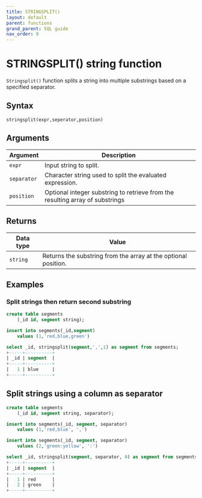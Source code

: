```yaml
---
title: STRINGSPLIT()
layout: default
parent: functions
grand_parent: SQL guide
nav_order: 9
---
```


# STRINGSPLIT() string function

`Stringsplit()` function splits a string into multiple substrings based on a specified separator.

## Syntax

```
stringsplit(expr,seperator,position)
```

## Arguments

| Argument | Description |
|---|---|
| `expr` | Input string to split. |
| `separator` | Character string used to split the evaluated expression. |
| `position` | Optional integer substring to retrieve from the resulting array of substrings |

## Returns

| Data type | Value |
|---|---|
| `string` | Returns the substring from the array at the optional position. |

## Examples

### Split strings then return second substring

```sql
create table segments
    (_id id, segment string);

insert into segments(_id,segment)
    values (1,'red,blue,green')

select _id, stringsplit(segment,',',1) as segment from segments;
+-----+----------+
| _id | segment  |
+-----+----------+
|   1 | blue     |
+-----+----------+
```

## Split strings using a column as separator

```sql
create table segments
    (_id id, segment string, separator);

insert into segments(_id, segment, separator)
    values (1,'red,blue', ',')

insert into segments(_id, segment, separator)
    values (2,'green:yellow', ':')

select _id, stringsplit(segment, separator, 0) as segment from segments;
+-----+----------+
| _id | segment  |
+-----+----------+
|   1 | red      |
|   2 | green    |
+-----+----------+
```
